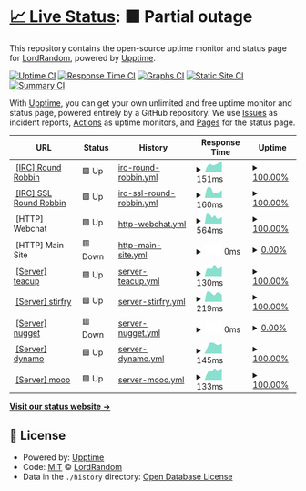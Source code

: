 # [📈 Live Status](https://status.digitalirc.org): <!--live status--> **🟧 Partial outage**

This repository contains the open-source uptime monitor and status page for [LordRandom](https://status.digitalirc.org), powered by [Upptime](https://github.com/upptime/upptime).

[![Uptime CI](https://github.com/LordRandom/digitalirc-status/workflows/Uptime%20CI/badge.svg)](https://github.com/LordRandom/digitalirc-status/actions?query=workflow%3A%22Uptime+CI%22)
[![Response Time CI](https://github.com/LordRandom/digitalirc-status/workflows/Response%20Time%20CI/badge.svg)](https://github.com/LordRandom/digitalirc-status/actions?query=workflow%3A%22Response+Time+CI%22)
[![Graphs CI](https://github.com/LordRandom/digitalirc-status/workflows/Graphs%20CI/badge.svg)](https://github.com/LordRandom/digitalirc-status/actions?query=workflow%3A%22Graphs+CI%22)
[![Static Site CI](https://github.com/LordRandom/digitalirc-status/workflows/Static%20Site%20CI/badge.svg)](https://github.com/LordRandom/digitalirc-status/actions?query=workflow%3A%22Static+Site+CI%22)
[![Summary CI](https://github.com/LordRandom/digitalirc-status/workflows/Summary%20CI/badge.svg)](https://github.com/LordRandom/digitalirc-status/actions?query=workflow%3A%22Summary+CI%22)

With [Upptime](https://upptime.js.org), you can get your own unlimited and free uptime monitor and status page, powered entirely by a GitHub repository. We use [Issues](https://github.com/LordRandom/digitalirc-status/issues) as incident reports, [Actions](https://github.com/LordRandom/digitalirc-status/actions) as uptime monitors, and [Pages](https://status.digitalirc.org) for the status page.

<!--start: status pages-->
<!-- This summary is generated by Upptime (https://github.com/upptime/upptime) -->
<!-- Do not edit this manually, your changes will be overwritten -->
<!-- prettier-ignore -->
| URL | Status | History | Response Time | Uptime |
| --- | ------ | ------- | ------------- | ------ |
| <img alt="" src="https://icons.duckduckgo.com/ip3/null.ico" height="13"> [[IRC] Round Robbin](irc.digitalirc.org) | 🟩 Up | [irc-round-robbin.yml](https://github.com/LordRandom/digitalirc-status/commits/HEAD/history/irc-round-robbin.yml) | <details><summary><img alt="Response time graph" src="./graphs/irc-round-robbin/response-time-week.png" height="20"> 151ms</summary><br><a href="https://status.digitalirc.org/history/irc-round-robbin"><img alt="Response time 146" src="https://img.shields.io/endpoint?url=https%3A%2F%2Fraw.githubusercontent.com%2FLordRandom%2Fdigitalirc-status%2FHEAD%2Fapi%2Firc-round-robbin%2Fresponse-time.json"></a><br><a href="https://status.digitalirc.org/history/irc-round-robbin"><img alt="24-hour response time 194" src="https://img.shields.io/endpoint?url=https%3A%2F%2Fraw.githubusercontent.com%2FLordRandom%2Fdigitalirc-status%2FHEAD%2Fapi%2Firc-round-robbin%2Fresponse-time-day.json"></a><br><a href="https://status.digitalirc.org/history/irc-round-robbin"><img alt="7-day response time 151" src="https://img.shields.io/endpoint?url=https%3A%2F%2Fraw.githubusercontent.com%2FLordRandom%2Fdigitalirc-status%2FHEAD%2Fapi%2Firc-round-robbin%2Fresponse-time-week.json"></a><br><a href="https://status.digitalirc.org/history/irc-round-robbin"><img alt="30-day response time 149" src="https://img.shields.io/endpoint?url=https%3A%2F%2Fraw.githubusercontent.com%2FLordRandom%2Fdigitalirc-status%2FHEAD%2Fapi%2Firc-round-robbin%2Fresponse-time-month.json"></a><br><a href="https://status.digitalirc.org/history/irc-round-robbin"><img alt="1-year response time 150" src="https://img.shields.io/endpoint?url=https%3A%2F%2Fraw.githubusercontent.com%2FLordRandom%2Fdigitalirc-status%2FHEAD%2Fapi%2Firc-round-robbin%2Fresponse-time-year.json"></a></details> | <details><summary><a href="https://status.digitalirc.org/history/irc-round-robbin">100.00%</a></summary><a href="https://status.digitalirc.org/history/irc-round-robbin"><img alt="All-time uptime 99.92%" src="https://img.shields.io/endpoint?url=https%3A%2F%2Fraw.githubusercontent.com%2FLordRandom%2Fdigitalirc-status%2FHEAD%2Fapi%2Firc-round-robbin%2Fuptime.json"></a><br><a href="https://status.digitalirc.org/history/irc-round-robbin"><img alt="24-hour uptime 100.00%" src="https://img.shields.io/endpoint?url=https%3A%2F%2Fraw.githubusercontent.com%2FLordRandom%2Fdigitalirc-status%2FHEAD%2Fapi%2Firc-round-robbin%2Fuptime-day.json"></a><br><a href="https://status.digitalirc.org/history/irc-round-robbin"><img alt="7-day uptime 100.00%" src="https://img.shields.io/endpoint?url=https%3A%2F%2Fraw.githubusercontent.com%2FLordRandom%2Fdigitalirc-status%2FHEAD%2Fapi%2Firc-round-robbin%2Fuptime-week.json"></a><br><a href="https://status.digitalirc.org/history/irc-round-robbin"><img alt="30-day uptime 100.00%" src="https://img.shields.io/endpoint?url=https%3A%2F%2Fraw.githubusercontent.com%2FLordRandom%2Fdigitalirc-status%2FHEAD%2Fapi%2Firc-round-robbin%2Fuptime-month.json"></a><br><a href="https://status.digitalirc.org/history/irc-round-robbin"><img alt="1-year uptime 99.86%" src="https://img.shields.io/endpoint?url=https%3A%2F%2Fraw.githubusercontent.com%2FLordRandom%2Fdigitalirc-status%2FHEAD%2Fapi%2Firc-round-robbin%2Fuptime-year.json"></a></details>
| <img alt="" src="https://icons.duckduckgo.com/ip3/null.ico" height="13"> [[IRC] SSL Round Robbin](irc.digitalirc.org) | 🟩 Up | [irc-ssl-round-robbin.yml](https://github.com/LordRandom/digitalirc-status/commits/HEAD/history/irc-ssl-round-robbin.yml) | <details><summary><img alt="Response time graph" src="./graphs/irc-ssl-round-robbin/response-time-week.png" height="20"> 160ms</summary><br><a href="https://status.digitalirc.org/history/irc-ssl-round-robbin"><img alt="Response time 128" src="https://img.shields.io/endpoint?url=https%3A%2F%2Fraw.githubusercontent.com%2FLordRandom%2Fdigitalirc-status%2FHEAD%2Fapi%2Firc-ssl-round-robbin%2Fresponse-time.json"></a><br><a href="https://status.digitalirc.org/history/irc-ssl-round-robbin"><img alt="24-hour response time 168" src="https://img.shields.io/endpoint?url=https%3A%2F%2Fraw.githubusercontent.com%2FLordRandom%2Fdigitalirc-status%2FHEAD%2Fapi%2Firc-ssl-round-robbin%2Fresponse-time-day.json"></a><br><a href="https://status.digitalirc.org/history/irc-ssl-round-robbin"><img alt="7-day response time 160" src="https://img.shields.io/endpoint?url=https%3A%2F%2Fraw.githubusercontent.com%2FLordRandom%2Fdigitalirc-status%2FHEAD%2Fapi%2Firc-ssl-round-robbin%2Fresponse-time-week.json"></a><br><a href="https://status.digitalirc.org/history/irc-ssl-round-robbin"><img alt="30-day response time 138" src="https://img.shields.io/endpoint?url=https%3A%2F%2Fraw.githubusercontent.com%2FLordRandom%2Fdigitalirc-status%2FHEAD%2Fapi%2Firc-ssl-round-robbin%2Fresponse-time-month.json"></a><br><a href="https://status.digitalirc.org/history/irc-ssl-round-robbin"><img alt="1-year response time 131" src="https://img.shields.io/endpoint?url=https%3A%2F%2Fraw.githubusercontent.com%2FLordRandom%2Fdigitalirc-status%2FHEAD%2Fapi%2Firc-ssl-round-robbin%2Fresponse-time-year.json"></a></details> | <details><summary><a href="https://status.digitalirc.org/history/irc-ssl-round-robbin">100.00%</a></summary><a href="https://status.digitalirc.org/history/irc-ssl-round-robbin"><img alt="All-time uptime 99.78%" src="https://img.shields.io/endpoint?url=https%3A%2F%2Fraw.githubusercontent.com%2FLordRandom%2Fdigitalirc-status%2FHEAD%2Fapi%2Firc-ssl-round-robbin%2Fuptime.json"></a><br><a href="https://status.digitalirc.org/history/irc-ssl-round-robbin"><img alt="24-hour uptime 100.00%" src="https://img.shields.io/endpoint?url=https%3A%2F%2Fraw.githubusercontent.com%2FLordRandom%2Fdigitalirc-status%2FHEAD%2Fapi%2Firc-ssl-round-robbin%2Fuptime-day.json"></a><br><a href="https://status.digitalirc.org/history/irc-ssl-round-robbin"><img alt="7-day uptime 100.00%" src="https://img.shields.io/endpoint?url=https%3A%2F%2Fraw.githubusercontent.com%2FLordRandom%2Fdigitalirc-status%2FHEAD%2Fapi%2Firc-ssl-round-robbin%2Fuptime-week.json"></a><br><a href="https://status.digitalirc.org/history/irc-ssl-round-robbin"><img alt="30-day uptime 100.00%" src="https://img.shields.io/endpoint?url=https%3A%2F%2Fraw.githubusercontent.com%2FLordRandom%2Fdigitalirc-status%2FHEAD%2Fapi%2Firc-ssl-round-robbin%2Fuptime-month.json"></a><br><a href="https://status.digitalirc.org/history/irc-ssl-round-robbin"><img alt="1-year uptime 99.62%" src="https://img.shields.io/endpoint?url=https%3A%2F%2Fraw.githubusercontent.com%2FLordRandom%2Fdigitalirc-status%2FHEAD%2Fapi%2Firc-ssl-round-robbin%2Fuptime-year.json"></a></details>
| <img alt="" src="https://icons.duckduckgo.com/ip3/webchat.digitalirc.org.ico" height="13"> [HTTP] Webchat | 🟩 Up | [http-webchat.yml](https://github.com/LordRandom/digitalirc-status/commits/HEAD/history/http-webchat.yml) | <details><summary><img alt="Response time graph" src="./graphs/http-webchat/response-time-week.png" height="20"> 564ms</summary><br><a href="https://status.digitalirc.org/history/http-webchat"><img alt="Response time 598" src="https://img.shields.io/endpoint?url=https%3A%2F%2Fraw.githubusercontent.com%2FLordRandom%2Fdigitalirc-status%2FHEAD%2Fapi%2Fhttp-webchat%2Fresponse-time.json"></a><br><a href="https://status.digitalirc.org/history/http-webchat"><img alt="24-hour response time 520" src="https://img.shields.io/endpoint?url=https%3A%2F%2Fraw.githubusercontent.com%2FLordRandom%2Fdigitalirc-status%2FHEAD%2Fapi%2Fhttp-webchat%2Fresponse-time-day.json"></a><br><a href="https://status.digitalirc.org/history/http-webchat"><img alt="7-day response time 564" src="https://img.shields.io/endpoint?url=https%3A%2F%2Fraw.githubusercontent.com%2FLordRandom%2Fdigitalirc-status%2FHEAD%2Fapi%2Fhttp-webchat%2Fresponse-time-week.json"></a><br><a href="https://status.digitalirc.org/history/http-webchat"><img alt="30-day response time 593" src="https://img.shields.io/endpoint?url=https%3A%2F%2Fraw.githubusercontent.com%2FLordRandom%2Fdigitalirc-status%2FHEAD%2Fapi%2Fhttp-webchat%2Fresponse-time-month.json"></a><br><a href="https://status.digitalirc.org/history/http-webchat"><img alt="1-year response time 585" src="https://img.shields.io/endpoint?url=https%3A%2F%2Fraw.githubusercontent.com%2FLordRandom%2Fdigitalirc-status%2FHEAD%2Fapi%2Fhttp-webchat%2Fresponse-time-year.json"></a></details> | <details><summary><a href="https://status.digitalirc.org/history/http-webchat">100.00%</a></summary><a href="https://status.digitalirc.org/history/http-webchat"><img alt="All-time uptime 99.90%" src="https://img.shields.io/endpoint?url=https%3A%2F%2Fraw.githubusercontent.com%2FLordRandom%2Fdigitalirc-status%2FHEAD%2Fapi%2Fhttp-webchat%2Fuptime.json"></a><br><a href="https://status.digitalirc.org/history/http-webchat"><img alt="24-hour uptime 100.00%" src="https://img.shields.io/endpoint?url=https%3A%2F%2Fraw.githubusercontent.com%2FLordRandom%2Fdigitalirc-status%2FHEAD%2Fapi%2Fhttp-webchat%2Fuptime-day.json"></a><br><a href="https://status.digitalirc.org/history/http-webchat"><img alt="7-day uptime 100.00%" src="https://img.shields.io/endpoint?url=https%3A%2F%2Fraw.githubusercontent.com%2FLordRandom%2Fdigitalirc-status%2FHEAD%2Fapi%2Fhttp-webchat%2Fuptime-week.json"></a><br><a href="https://status.digitalirc.org/history/http-webchat"><img alt="30-day uptime 100.00%" src="https://img.shields.io/endpoint?url=https%3A%2F%2Fraw.githubusercontent.com%2FLordRandom%2Fdigitalirc-status%2FHEAD%2Fapi%2Fhttp-webchat%2Fuptime-month.json"></a><br><a href="https://status.digitalirc.org/history/http-webchat"><img alt="1-year uptime 99.84%" src="https://img.shields.io/endpoint?url=https%3A%2F%2Fraw.githubusercontent.com%2FLordRandom%2Fdigitalirc-status%2FHEAD%2Fapi%2Fhttp-webchat%2Fuptime-year.json"></a></details>
| <img alt="" src="https://icons.duckduckgo.com/ip3/digitalirc.org.ico" height="13"> [HTTP] Main Site | 🟥 Down | [http-main-site.yml](https://github.com/LordRandom/digitalirc-status/commits/HEAD/history/http-main-site.yml) | <details><summary><img alt="Response time graph" src="./graphs/http-main-site/response-time-week.png" height="20"> 0ms</summary><br><a href="https://status.digitalirc.org/history/http-main-site"><img alt="Response time 1439" src="https://img.shields.io/endpoint?url=https%3A%2F%2Fraw.githubusercontent.com%2FLordRandom%2Fdigitalirc-status%2FHEAD%2Fapi%2Fhttp-main-site%2Fresponse-time.json"></a><br><a href="https://status.digitalirc.org/history/http-main-site"><img alt="24-hour response time 0" src="https://img.shields.io/endpoint?url=https%3A%2F%2Fraw.githubusercontent.com%2FLordRandom%2Fdigitalirc-status%2FHEAD%2Fapi%2Fhttp-main-site%2Fresponse-time-day.json"></a><br><a href="https://status.digitalirc.org/history/http-main-site"><img alt="7-day response time 0" src="https://img.shields.io/endpoint?url=https%3A%2F%2Fraw.githubusercontent.com%2FLordRandom%2Fdigitalirc-status%2FHEAD%2Fapi%2Fhttp-main-site%2Fresponse-time-week.json"></a><br><a href="https://status.digitalirc.org/history/http-main-site"><img alt="30-day response time 0" src="https://img.shields.io/endpoint?url=https%3A%2F%2Fraw.githubusercontent.com%2FLordRandom%2Fdigitalirc-status%2FHEAD%2Fapi%2Fhttp-main-site%2Fresponse-time-month.json"></a><br><a href="https://status.digitalirc.org/history/http-main-site"><img alt="1-year response time 1416" src="https://img.shields.io/endpoint?url=https%3A%2F%2Fraw.githubusercontent.com%2FLordRandom%2Fdigitalirc-status%2FHEAD%2Fapi%2Fhttp-main-site%2Fresponse-time-year.json"></a></details> | <details><summary><a href="https://status.digitalirc.org/history/http-main-site">0.00%</a></summary><a href="https://status.digitalirc.org/history/http-main-site"><img alt="All-time uptime 62.04%" src="https://img.shields.io/endpoint?url=https%3A%2F%2Fraw.githubusercontent.com%2FLordRandom%2Fdigitalirc-status%2FHEAD%2Fapi%2Fhttp-main-site%2Fuptime.json"></a><br><a href="https://status.digitalirc.org/history/http-main-site"><img alt="24-hour uptime 0.00%" src="https://img.shields.io/endpoint?url=https%3A%2F%2Fraw.githubusercontent.com%2FLordRandom%2Fdigitalirc-status%2FHEAD%2Fapi%2Fhttp-main-site%2Fuptime-day.json"></a><br><a href="https://status.digitalirc.org/history/http-main-site"><img alt="7-day uptime 0.00%" src="https://img.shields.io/endpoint?url=https%3A%2F%2Fraw.githubusercontent.com%2FLordRandom%2Fdigitalirc-status%2FHEAD%2Fapi%2Fhttp-main-site%2Fuptime-week.json"></a><br><a href="https://status.digitalirc.org/history/http-main-site"><img alt="30-day uptime 0.00%" src="https://img.shields.io/endpoint?url=https%3A%2F%2Fraw.githubusercontent.com%2FLordRandom%2Fdigitalirc-status%2FHEAD%2Fapi%2Fhttp-main-site%2Fuptime-month.json"></a><br><a href="https://status.digitalirc.org/history/http-main-site"><img alt="1-year uptime 34.23%" src="https://img.shields.io/endpoint?url=https%3A%2F%2Fraw.githubusercontent.com%2FLordRandom%2Fdigitalirc-status%2FHEAD%2Fapi%2Fhttp-main-site%2Fuptime-year.json"></a></details>
| <img alt="" src="https://icons.duckduckgo.com/ip3/null.ico" height="13"> [[Server] teacup](teacup.digitalirc.org) | 🟩 Up | [server-teacup.yml](https://github.com/LordRandom/digitalirc-status/commits/HEAD/history/server-teacup.yml) | <details><summary><img alt="Response time graph" src="./graphs/server-teacup/response-time-week.png" height="20"> 130ms</summary><br><a href="https://status.digitalirc.org/history/server-teacup"><img alt="Response time 131" src="https://img.shields.io/endpoint?url=https%3A%2F%2Fraw.githubusercontent.com%2FLordRandom%2Fdigitalirc-status%2FHEAD%2Fapi%2Fserver-teacup%2Fresponse-time.json"></a><br><a href="https://status.digitalirc.org/history/server-teacup"><img alt="24-hour response time 146" src="https://img.shields.io/endpoint?url=https%3A%2F%2Fraw.githubusercontent.com%2FLordRandom%2Fdigitalirc-status%2FHEAD%2Fapi%2Fserver-teacup%2Fresponse-time-day.json"></a><br><a href="https://status.digitalirc.org/history/server-teacup"><img alt="7-day response time 130" src="https://img.shields.io/endpoint?url=https%3A%2F%2Fraw.githubusercontent.com%2FLordRandom%2Fdigitalirc-status%2FHEAD%2Fapi%2Fserver-teacup%2Fresponse-time-week.json"></a><br><a href="https://status.digitalirc.org/history/server-teacup"><img alt="30-day response time 128" src="https://img.shields.io/endpoint?url=https%3A%2F%2Fraw.githubusercontent.com%2FLordRandom%2Fdigitalirc-status%2FHEAD%2Fapi%2Fserver-teacup%2Fresponse-time-month.json"></a><br><a href="https://status.digitalirc.org/history/server-teacup"><img alt="1-year response time 128" src="https://img.shields.io/endpoint?url=https%3A%2F%2Fraw.githubusercontent.com%2FLordRandom%2Fdigitalirc-status%2FHEAD%2Fapi%2Fserver-teacup%2Fresponse-time-year.json"></a></details> | <details><summary><a href="https://status.digitalirc.org/history/server-teacup">100.00%</a></summary><a href="https://status.digitalirc.org/history/server-teacup"><img alt="All-time uptime 99.95%" src="https://img.shields.io/endpoint?url=https%3A%2F%2Fraw.githubusercontent.com%2FLordRandom%2Fdigitalirc-status%2FHEAD%2Fapi%2Fserver-teacup%2Fuptime.json"></a><br><a href="https://status.digitalirc.org/history/server-teacup"><img alt="24-hour uptime 100.00%" src="https://img.shields.io/endpoint?url=https%3A%2F%2Fraw.githubusercontent.com%2FLordRandom%2Fdigitalirc-status%2FHEAD%2Fapi%2Fserver-teacup%2Fuptime-day.json"></a><br><a href="https://status.digitalirc.org/history/server-teacup"><img alt="7-day uptime 100.00%" src="https://img.shields.io/endpoint?url=https%3A%2F%2Fraw.githubusercontent.com%2FLordRandom%2Fdigitalirc-status%2FHEAD%2Fapi%2Fserver-teacup%2Fuptime-week.json"></a><br><a href="https://status.digitalirc.org/history/server-teacup"><img alt="30-day uptime 100.00%" src="https://img.shields.io/endpoint?url=https%3A%2F%2Fraw.githubusercontent.com%2FLordRandom%2Fdigitalirc-status%2FHEAD%2Fapi%2Fserver-teacup%2Fuptime-month.json"></a><br><a href="https://status.digitalirc.org/history/server-teacup"><img alt="1-year uptime 99.91%" src="https://img.shields.io/endpoint?url=https%3A%2F%2Fraw.githubusercontent.com%2FLordRandom%2Fdigitalirc-status%2FHEAD%2Fapi%2Fserver-teacup%2Fuptime-year.json"></a></details>
| <img alt="" src="https://icons.duckduckgo.com/ip3/null.ico" height="13"> [[Server] stirfry](stirfry.digitalirc.org) | 🟩 Up | [server-stirfry.yml](https://github.com/LordRandom/digitalirc-status/commits/HEAD/history/server-stirfry.yml) | <details><summary><img alt="Response time graph" src="./graphs/server-stirfry/response-time-week.png" height="20"> 219ms</summary><br><a href="https://status.digitalirc.org/history/server-stirfry"><img alt="Response time 219" src="https://img.shields.io/endpoint?url=https%3A%2F%2Fraw.githubusercontent.com%2FLordRandom%2Fdigitalirc-status%2FHEAD%2Fapi%2Fserver-stirfry%2Fresponse-time.json"></a><br><a href="https://status.digitalirc.org/history/server-stirfry"><img alt="24-hour response time 169" src="https://img.shields.io/endpoint?url=https%3A%2F%2Fraw.githubusercontent.com%2FLordRandom%2Fdigitalirc-status%2FHEAD%2Fapi%2Fserver-stirfry%2Fresponse-time-day.json"></a><br><a href="https://status.digitalirc.org/history/server-stirfry"><img alt="7-day response time 219" src="https://img.shields.io/endpoint?url=https%3A%2F%2Fraw.githubusercontent.com%2FLordRandom%2Fdigitalirc-status%2FHEAD%2Fapi%2Fserver-stirfry%2Fresponse-time-week.json"></a><br><a href="https://status.digitalirc.org/history/server-stirfry"><img alt="30-day response time 213" src="https://img.shields.io/endpoint?url=https%3A%2F%2Fraw.githubusercontent.com%2FLordRandom%2Fdigitalirc-status%2FHEAD%2Fapi%2Fserver-stirfry%2Fresponse-time-month.json"></a><br><a href="https://status.digitalirc.org/history/server-stirfry"><img alt="1-year response time 220" src="https://img.shields.io/endpoint?url=https%3A%2F%2Fraw.githubusercontent.com%2FLordRandom%2Fdigitalirc-status%2FHEAD%2Fapi%2Fserver-stirfry%2Fresponse-time-year.json"></a></details> | <details><summary><a href="https://status.digitalirc.org/history/server-stirfry">100.00%</a></summary><a href="https://status.digitalirc.org/history/server-stirfry"><img alt="All-time uptime 99.94%" src="https://img.shields.io/endpoint?url=https%3A%2F%2Fraw.githubusercontent.com%2FLordRandom%2Fdigitalirc-status%2FHEAD%2Fapi%2Fserver-stirfry%2Fuptime.json"></a><br><a href="https://status.digitalirc.org/history/server-stirfry"><img alt="24-hour uptime 100.00%" src="https://img.shields.io/endpoint?url=https%3A%2F%2Fraw.githubusercontent.com%2FLordRandom%2Fdigitalirc-status%2FHEAD%2Fapi%2Fserver-stirfry%2Fuptime-day.json"></a><br><a href="https://status.digitalirc.org/history/server-stirfry"><img alt="7-day uptime 100.00%" src="https://img.shields.io/endpoint?url=https%3A%2F%2Fraw.githubusercontent.com%2FLordRandom%2Fdigitalirc-status%2FHEAD%2Fapi%2Fserver-stirfry%2Fuptime-week.json"></a><br><a href="https://status.digitalirc.org/history/server-stirfry"><img alt="30-day uptime 100.00%" src="https://img.shields.io/endpoint?url=https%3A%2F%2Fraw.githubusercontent.com%2FLordRandom%2Fdigitalirc-status%2FHEAD%2Fapi%2Fserver-stirfry%2Fuptime-month.json"></a><br><a href="https://status.digitalirc.org/history/server-stirfry"><img alt="1-year uptime 99.90%" src="https://img.shields.io/endpoint?url=https%3A%2F%2Fraw.githubusercontent.com%2FLordRandom%2Fdigitalirc-status%2FHEAD%2Fapi%2Fserver-stirfry%2Fuptime-year.json"></a></details>
| <img alt="" src="https://icons.duckduckgo.com/ip3/null.ico" height="13"> [[Server] nugget](nugget.digitalirc.org) | 🟥 Down | [server-nugget.yml](https://github.com/LordRandom/digitalirc-status/commits/HEAD/history/server-nugget.yml) | <details><summary><img alt="Response time graph" src="./graphs/server-nugget/response-time-week.png" height="20"> 0ms</summary><br><a href="https://status.digitalirc.org/history/server-nugget"><img alt="Response time 61" src="https://img.shields.io/endpoint?url=https%3A%2F%2Fraw.githubusercontent.com%2FLordRandom%2Fdigitalirc-status%2FHEAD%2Fapi%2Fserver-nugget%2Fresponse-time.json"></a><br><a href="https://status.digitalirc.org/history/server-nugget"><img alt="24-hour response time 0" src="https://img.shields.io/endpoint?url=https%3A%2F%2Fraw.githubusercontent.com%2FLordRandom%2Fdigitalirc-status%2FHEAD%2Fapi%2Fserver-nugget%2Fresponse-time-day.json"></a><br><a href="https://status.digitalirc.org/history/server-nugget"><img alt="7-day response time 0" src="https://img.shields.io/endpoint?url=https%3A%2F%2Fraw.githubusercontent.com%2FLordRandom%2Fdigitalirc-status%2FHEAD%2Fapi%2Fserver-nugget%2Fresponse-time-week.json"></a><br><a href="https://status.digitalirc.org/history/server-nugget"><img alt="30-day response time 0" src="https://img.shields.io/endpoint?url=https%3A%2F%2Fraw.githubusercontent.com%2FLordRandom%2Fdigitalirc-status%2FHEAD%2Fapi%2Fserver-nugget%2Fresponse-time-month.json"></a><br><a href="https://status.digitalirc.org/history/server-nugget"><img alt="1-year response time 65" src="https://img.shields.io/endpoint?url=https%3A%2F%2Fraw.githubusercontent.com%2FLordRandom%2Fdigitalirc-status%2FHEAD%2Fapi%2Fserver-nugget%2Fresponse-time-year.json"></a></details> | <details><summary><a href="https://status.digitalirc.org/history/server-nugget">0.00%</a></summary><a href="https://status.digitalirc.org/history/server-nugget"><img alt="All-time uptime 67.38%" src="https://img.shields.io/endpoint?url=https%3A%2F%2Fraw.githubusercontent.com%2FLordRandom%2Fdigitalirc-status%2FHEAD%2Fapi%2Fserver-nugget%2Fuptime.json"></a><br><a href="https://status.digitalirc.org/history/server-nugget"><img alt="24-hour uptime 0.00%" src="https://img.shields.io/endpoint?url=https%3A%2F%2Fraw.githubusercontent.com%2FLordRandom%2Fdigitalirc-status%2FHEAD%2Fapi%2Fserver-nugget%2Fuptime-day.json"></a><br><a href="https://status.digitalirc.org/history/server-nugget"><img alt="7-day uptime 0.00%" src="https://img.shields.io/endpoint?url=https%3A%2F%2Fraw.githubusercontent.com%2FLordRandom%2Fdigitalirc-status%2FHEAD%2Fapi%2Fserver-nugget%2Fuptime-week.json"></a><br><a href="https://status.digitalirc.org/history/server-nugget"><img alt="30-day uptime 0.00%" src="https://img.shields.io/endpoint?url=https%3A%2F%2Fraw.githubusercontent.com%2FLordRandom%2Fdigitalirc-status%2FHEAD%2Fapi%2Fserver-nugget%2Fuptime-month.json"></a><br><a href="https://status.digitalirc.org/history/server-nugget"><img alt="1-year uptime 43.41%" src="https://img.shields.io/endpoint?url=https%3A%2F%2Fraw.githubusercontent.com%2FLordRandom%2Fdigitalirc-status%2FHEAD%2Fapi%2Fserver-nugget%2Fuptime-year.json"></a></details>
| <img alt="" src="https://icons.duckduckgo.com/ip3/null.ico" height="13"> [[Server] dynamo](dynamo.digitalirc.org) | 🟩 Up | [server-dynamo.yml](https://github.com/LordRandom/digitalirc-status/commits/HEAD/history/server-dynamo.yml) | <details><summary><img alt="Response time graph" src="./graphs/server-dynamo/response-time-week.png" height="20"> 145ms</summary><br><a href="https://status.digitalirc.org/history/server-dynamo"><img alt="Response time 130" src="https://img.shields.io/endpoint?url=https%3A%2F%2Fraw.githubusercontent.com%2FLordRandom%2Fdigitalirc-status%2FHEAD%2Fapi%2Fserver-dynamo%2Fresponse-time.json"></a><br><a href="https://status.digitalirc.org/history/server-dynamo"><img alt="24-hour response time 156" src="https://img.shields.io/endpoint?url=https%3A%2F%2Fraw.githubusercontent.com%2FLordRandom%2Fdigitalirc-status%2FHEAD%2Fapi%2Fserver-dynamo%2Fresponse-time-day.json"></a><br><a href="https://status.digitalirc.org/history/server-dynamo"><img alt="7-day response time 145" src="https://img.shields.io/endpoint?url=https%3A%2F%2Fraw.githubusercontent.com%2FLordRandom%2Fdigitalirc-status%2FHEAD%2Fapi%2Fserver-dynamo%2Fresponse-time-week.json"></a><br><a href="https://status.digitalirc.org/history/server-dynamo"><img alt="30-day response time 136" src="https://img.shields.io/endpoint?url=https%3A%2F%2Fraw.githubusercontent.com%2FLordRandom%2Fdigitalirc-status%2FHEAD%2Fapi%2Fserver-dynamo%2Fresponse-time-month.json"></a><br><a href="https://status.digitalirc.org/history/server-dynamo"><img alt="1-year response time 130" src="https://img.shields.io/endpoint?url=https%3A%2F%2Fraw.githubusercontent.com%2FLordRandom%2Fdigitalirc-status%2FHEAD%2Fapi%2Fserver-dynamo%2Fresponse-time-year.json"></a></details> | <details><summary><a href="https://status.digitalirc.org/history/server-dynamo">100.00%</a></summary><a href="https://status.digitalirc.org/history/server-dynamo"><img alt="All-time uptime 99.78%" src="https://img.shields.io/endpoint?url=https%3A%2F%2Fraw.githubusercontent.com%2FLordRandom%2Fdigitalirc-status%2FHEAD%2Fapi%2Fserver-dynamo%2Fuptime.json"></a><br><a href="https://status.digitalirc.org/history/server-dynamo"><img alt="24-hour uptime 100.00%" src="https://img.shields.io/endpoint?url=https%3A%2F%2Fraw.githubusercontent.com%2FLordRandom%2Fdigitalirc-status%2FHEAD%2Fapi%2Fserver-dynamo%2Fuptime-day.json"></a><br><a href="https://status.digitalirc.org/history/server-dynamo"><img alt="7-day uptime 100.00%" src="https://img.shields.io/endpoint?url=https%3A%2F%2Fraw.githubusercontent.com%2FLordRandom%2Fdigitalirc-status%2FHEAD%2Fapi%2Fserver-dynamo%2Fuptime-week.json"></a><br><a href="https://status.digitalirc.org/history/server-dynamo"><img alt="30-day uptime 100.00%" src="https://img.shields.io/endpoint?url=https%3A%2F%2Fraw.githubusercontent.com%2FLordRandom%2Fdigitalirc-status%2FHEAD%2Fapi%2Fserver-dynamo%2Fuptime-month.json"></a><br><a href="https://status.digitalirc.org/history/server-dynamo"><img alt="1-year uptime 99.62%" src="https://img.shields.io/endpoint?url=https%3A%2F%2Fraw.githubusercontent.com%2FLordRandom%2Fdigitalirc-status%2FHEAD%2Fapi%2Fserver-dynamo%2Fuptime-year.json"></a></details>
| <img alt="" src="https://icons.duckduckgo.com/ip3/null.ico" height="13"> [[Server] mooo](mooo.digitalirc.org) | 🟩 Up | [server-mooo.yml](https://github.com/LordRandom/digitalirc-status/commits/HEAD/history/server-mooo.yml) | <details><summary><img alt="Response time graph" src="./graphs/server-mooo/response-time-week.png" height="20"> 133ms</summary><br><a href="https://status.digitalirc.org/history/server-mooo"><img alt="Response time 140" src="https://img.shields.io/endpoint?url=https%3A%2F%2Fraw.githubusercontent.com%2FLordRandom%2Fdigitalirc-status%2FHEAD%2Fapi%2Fserver-mooo%2Fresponse-time.json"></a><br><a href="https://status.digitalirc.org/history/server-mooo"><img alt="24-hour response time 154" src="https://img.shields.io/endpoint?url=https%3A%2F%2Fraw.githubusercontent.com%2FLordRandom%2Fdigitalirc-status%2FHEAD%2Fapi%2Fserver-mooo%2Fresponse-time-day.json"></a><br><a href="https://status.digitalirc.org/history/server-mooo"><img alt="7-day response time 133" src="https://img.shields.io/endpoint?url=https%3A%2F%2Fraw.githubusercontent.com%2FLordRandom%2Fdigitalirc-status%2FHEAD%2Fapi%2Fserver-mooo%2Fresponse-time-week.json"></a><br><a href="https://status.digitalirc.org/history/server-mooo"><img alt="30-day response time 158" src="https://img.shields.io/endpoint?url=https%3A%2F%2Fraw.githubusercontent.com%2FLordRandom%2Fdigitalirc-status%2FHEAD%2Fapi%2Fserver-mooo%2Fresponse-time-month.json"></a><br><a href="https://status.digitalirc.org/history/server-mooo"><img alt="1-year response time 137" src="https://img.shields.io/endpoint?url=https%3A%2F%2Fraw.githubusercontent.com%2FLordRandom%2Fdigitalirc-status%2FHEAD%2Fapi%2Fserver-mooo%2Fresponse-time-year.json"></a></details> | <details><summary><a href="https://status.digitalirc.org/history/server-mooo">100.00%</a></summary><a href="https://status.digitalirc.org/history/server-mooo"><img alt="All-time uptime 99.35%" src="https://img.shields.io/endpoint?url=https%3A%2F%2Fraw.githubusercontent.com%2FLordRandom%2Fdigitalirc-status%2FHEAD%2Fapi%2Fserver-mooo%2Fuptime.json"></a><br><a href="https://status.digitalirc.org/history/server-mooo"><img alt="24-hour uptime 100.00%" src="https://img.shields.io/endpoint?url=https%3A%2F%2Fraw.githubusercontent.com%2FLordRandom%2Fdigitalirc-status%2FHEAD%2Fapi%2Fserver-mooo%2Fuptime-day.json"></a><br><a href="https://status.digitalirc.org/history/server-mooo"><img alt="7-day uptime 100.00%" src="https://img.shields.io/endpoint?url=https%3A%2F%2Fraw.githubusercontent.com%2FLordRandom%2Fdigitalirc-status%2FHEAD%2Fapi%2Fserver-mooo%2Fuptime-week.json"></a><br><a href="https://status.digitalirc.org/history/server-mooo"><img alt="30-day uptime 100.00%" src="https://img.shields.io/endpoint?url=https%3A%2F%2Fraw.githubusercontent.com%2FLordRandom%2Fdigitalirc-status%2FHEAD%2Fapi%2Fserver-mooo%2Fuptime-month.json"></a><br><a href="https://status.digitalirc.org/history/server-mooo"><img alt="1-year uptime 98.87%" src="https://img.shields.io/endpoint?url=https%3A%2F%2Fraw.githubusercontent.com%2FLordRandom%2Fdigitalirc-status%2FHEAD%2Fapi%2Fserver-mooo%2Fuptime-year.json"></a></details>

<!--end: status pages-->

[**Visit our status website →**](https://status.digitalirc.org)

## 📄 License

- Powered by: [Upptime](https://github.com/upptime/upptime)
- Code: [MIT](./LICENSE) © [LordRandom](https://status.digitalirc.org)
- Data in the `./history` directory: [Open Database License](https://opendatacommons.org/licenses/odbl/1-0/)
